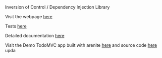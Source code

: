 Inversion of Control / Dependency Injection Library

Visit the webpage <a href="//lcavadas.github.io/arenite">here</a>

Tests <a href="//cdn.rawgit.com/lcavadas/arenite/master/test/test.html">here</a>

Detailed documentation <a href="//cdn.rawgit.com/lcavadas/arenite/master/docs/core.html">here</a>

Visit the Demo TodoMVC app built with arenite <a href="//cdn.rawgit.com/lcavadas/arenite-todo/1.5.0/static/index.html">here</a> and source code <a href="//github.com/lcavadas/arenite-todo">here</a>
upda
